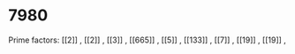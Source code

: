 # 7980

Prime factors: [[2]] , [[2]] , [[3]] , [[665]] , [[5]] , [[133]] , [[7]] , [[19]] , [[19]] , 